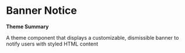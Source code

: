 # Banner Notice

**Theme Summary**

A theme component that displays a customizable, dismissible banner to notify users with styled HTML content
